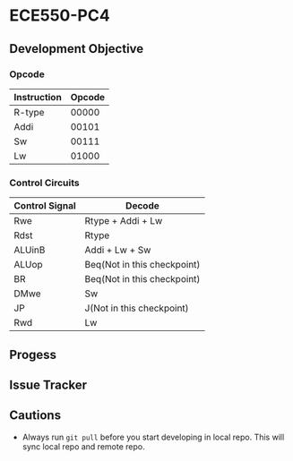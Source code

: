# ECE550-PC4

## Development Objective

### Opcode
| Instruction  | Opcode |
| ------------- | ------------- |
| R-type  | 00000  |
| Addi  | 00101  |
| Sw  | 00111  |
| Lw  | 01000  |
### Control Circuits
| Control Signal  | Decode |
| ------------- | ------------- |
| Rwe  | Rtype + Addi + Lw  |
| Rdst  | Rtype  |
| ALUinB  | Addi + Lw + Sw  |
| ALUop  | Beq(Not in this checkpoint)  |
| BR  | Beq(Not in this checkpoint)  |
| DMwe  | Sw  |
| JP  | J(Not in this checkpoint)  |
| Rwd  | Lw  |

## Progess


## Issue Tracker


## Cautions
- Always run `git pull` before you start developing in local repo. This will sync
  local repo and remote repo.
